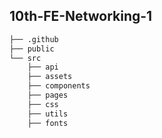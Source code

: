 ## 10th-FE-Networking-1

```bash
├── .github
├── public
└── src
    ├── api
    ├── assets
    ├── components
    ├── pages
    ├── css
    ├── utils
    ├── fonts
```
